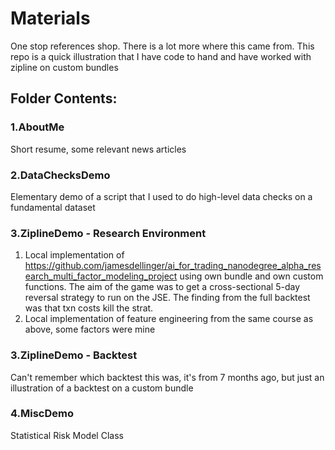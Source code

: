 # Materials
One stop references shop. There is a lot more where this came from. This repo is a quick illustration that I have code to hand and have worked with zipline on custom bundles

## Folder Contents:

### 1.AboutMe
Short resume, some relevant news articles

### 2.DataChecksDemo
Elementary demo of a script that I used to do high-level data checks on a fundamental dataset

### 3.ZiplineDemo - Research Environment
 1. Local implementation of https://github.com/jamesdellinger/ai_for_trading_nanodegree_alpha_research_multi_factor_modeling_project using own bundle and own custom functions. The aim of the game was to get a cross-sectional 5-day reversal strategy to run on the JSE. The finding from the full backtest was that txn costs kill the strat.
 2. Local implementation of feature engineering from the same course as above, some factors were mine

### 3.ZiplineDemo - Backtest
 Can't remember which backtest this was, it's from 7 months ago, but just an illustration of a backtest on a custom bundle

### 4.MiscDemo
Statistical Risk Model Class
